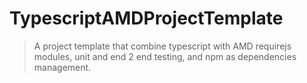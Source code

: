 # TypescriptAMDProjectTemplate

> A project template that combine typescript with AMD requirejs modules, unit and end 2 end testing, and npm as dependencies management.
